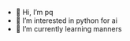 - 👋 Hi, I’m pq
- 👀 I’m interested in python for ai
- 🌱 I’m currently learning manners
<!---
pq0/pq0 is a ✨ special ✨ repository because its `README.md` (this file) appears on your GitHub profile.
You can click the Preview link to take a look at your changes.
--->
